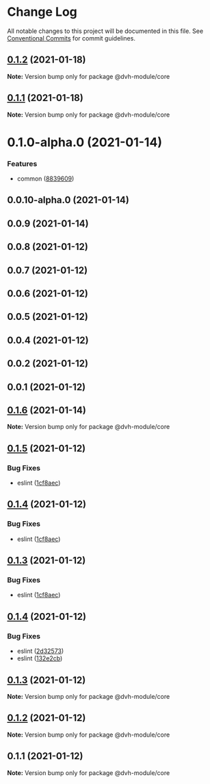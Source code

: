 # Change Log

All notable changes to this project will be documented in this file.
See [Conventional Commits](https://conventionalcommits.org) for commit guidelines.

## [0.1.2](https://github.com/danghungtb26/dvh-module/compare/@dvh-module/core@0.1.6...@dvh-module/core@0.1.2) (2021-01-18)

**Note:** Version bump only for package @dvh-module/core





## [0.1.1](https://github.com/danghungtb26/dvh-module/compare/@dvh-module/core@0.1.6...@dvh-module/core@0.1.1) (2021-01-18)

**Note:** Version bump only for package @dvh-module/core





# 0.1.0-alpha.0 (2021-01-14)


### Features

* common ([8839609](https://github.com/danghungtb26/dvh-module/commit/8839609e679534e58f8e0ec64134aa7a26c38773))



## 0.0.10-alpha.0 (2021-01-14)



## 0.0.9 (2021-01-14)



## 0.0.8 (2021-01-12)



## 0.0.7 (2021-01-12)



## 0.0.6 (2021-01-12)



## 0.0.5 (2021-01-12)



## 0.0.4 (2021-01-12)



## 0.0.2 (2021-01-12)



## 0.0.1 (2021-01-12)





## [0.1.6](https://github.com/danghungtb26/dvh-module/compare/@dvh-module/core@0.1.5...@dvh-module/core@0.1.6) (2021-01-14)

**Note:** Version bump only for package @dvh-module/core





## [0.1.5](https://github.com/danghungtb26/dvh-module-core/compare/@dvh-module/core@0.1.4...@dvh-module/core@0.1.5) (2021-01-12)


### Bug Fixes

* eslint ([1cf8aec](https://github.com/danghungtb26/dvh-module-core/commit/1cf8aecdd3fd937f7f8780c21673a65923dcb8b1))





## [0.1.4](https://github.com/danghungtb26/dvh-module-core/compare/@dvh-module/core@0.1.4...@dvh-module/core@0.1.4) (2021-01-12)


### Bug Fixes

* eslint ([1cf8aec](https://github.com/danghungtb26/dvh-module-core/commit/1cf8aecdd3fd937f7f8780c21673a65923dcb8b1))





## [0.1.3](https://github.com/danghungtb26/dvh-module-core/compare/@dvh-module/core@0.1.4...@dvh-module/core@0.1.3) (2021-01-12)


### Bug Fixes

* eslint ([1cf8aec](https://github.com/danghungtb26/dvh-module-core/commit/1cf8aecdd3fd937f7f8780c21673a65923dcb8b1))





## [0.1.4](https://github.com/danghungtb26/dvh-module-core/compare/@dvh-module/core@0.1.3...@dvh-module/core@0.1.4) (2021-01-12)


### Bug Fixes

* eslint ([2d32573](https://github.com/danghungtb26/dvh-module-core/commit/2d3257355de03a6824c78d0e226a89d12217f613))
* eslint ([132e2cb](https://github.com/danghungtb26/dvh-module-core/commit/132e2cbd3ee62f46a51e0fe6a664de93eeb57912))





## [0.1.3](https://github.com/danghungtb26/dvh-module-core/compare/@dvh-module/core@0.1.2...@dvh-module/core@0.1.3) (2021-01-12)

**Note:** Version bump only for package @dvh-module/core





## [0.1.2](https://github.com/danghungtb26/dvh-module-core/compare/@dvh-module/core@0.1.1...@dvh-module/core@0.1.2) (2021-01-12)

**Note:** Version bump only for package @dvh-module/core





## 0.1.1 (2021-01-12)

**Note:** Version bump only for package @dvh-module/core

